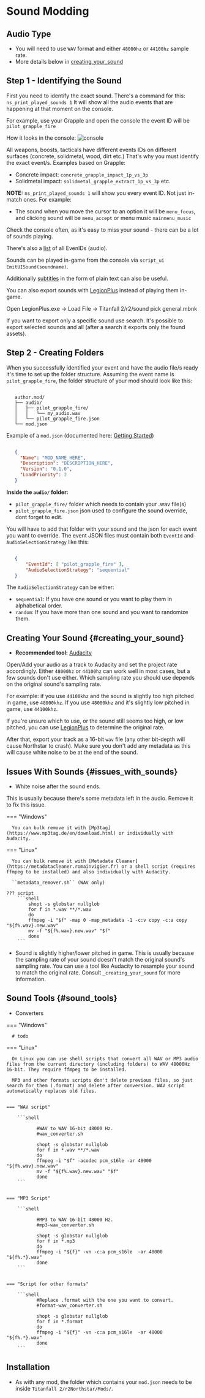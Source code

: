 # Sound Modding


## Audio Type

-  You will need to use ``WAV`` format and either ``48000hz`` or ``44100hz`` sample rate.
-  More details below in [creating_your_sound](#creating_your_sound)

## Step 1 - Identifying the Sound

First you need to identify the exact sound. There's a command for this:
``ns_print_played_sounds 1`` It will show all the audio events that
are happening at that moment on the console.

For example, use your Grapple and open the console the event ID will be
``pilot_grapple_fire``

How it looks in the console: ![console](https://raw.githubusercontent.com/rwynx/audio-overriding-northstar/main/Images/audioeventeample.png)

All weapons, boosts, tacticals have different events IDs on different surfaces (concrete, solidmetal, wood, dirt etc.)
That's why you must identify the exact event/s. Examples based on Grapple:

-  Concrete impact: ``concrete_grapple_impact_1p_vs_3p``
-  Solidmetal impact: ``solidmetal_grapple_extract_1p_vs_3p`` etc.


**NOTE:** ``ns_print_played_sounds 1`` will show you every event ID. Not
just in-match ones. For example:

- The sound when you move the cursor to an option it will be ``menu_focus``, and clicking sound will be ``menu_accept`` or menu music ``mainmenu_music``

Check the console often, as it's easy to miss your sound - there can be a lot of sounds playing.

There's also a [list](https://gist.github.com/begin-theadventure/84c46e803aa358b102d754ff992ae9e4) of all EvenIDs (audio).

Sounds can be played in-game from the console via ``script_ui EmitUISound(soundname)``.

Additionally [subtitles](https://gist.github.com/begin-theadventure/cf941af91cd158de4fde747ec78c2902) in the form of plain text can also be useful.

You can also export sounds with [LegionPlus](https://github.com/r-ex/LegionPlus) instead of playing them in-game.

Open LegionPlus.exe -> Load File -> Titanfall 2/r2/sound pick general.mbnk

If you want to export only a specific sound use search. It's possible to export selected sounds and all (after a search it exports only the found assets).

## Step 2 - Creating Folders

When you successfully identified your event and have the audio file/s
ready it's time to set up the folder structure.
Assuming the event name is ``pilot_grapple_fire``, the folder structure of your mod should look like this:

```text
   
   author.mod/
   ├── audio/
   │   ├── pilot_grapple_fire/
   │   │   └── my_audio.wav
   │   └── pilot_grapple_fire.json
   └── mod.json
```
   

Example of a ``mod.json`` (documented here: [Getting Started](../gettingstarted.md))


```json

   {
     "Name": "MOD_NAME_HERE",
     "Description": "DESCRIPTION_HERE",
     "Version": "0.1.0",
     "LoadPriority": 2
   }
```


**Inside the ``audio/`` folder:**

-  ``pilot_grapple_fire/`` folder which needs to contain your .wav file(s)
-  ``pilot_grapple_fire.json`` json used to configure the sound override, dont forget to edit.

You will have to add that folder with your sound and the json for each event you want to override.
The event JSON files must contain both ``EventId`` and ``AudioSelectionStrategy`` like this:


```json

   {
       "EventId": [ "pilot_grapple_fire" ],
       "AudioSelectionStrategy": "sequential"
   }
```

The ``AudioSelectionStrategy`` can be either:

- ``sequential``: If you have one sound or you want to play them in alphabetical order.
- ``random``: If you have more than one sound and you want to randomize them.


## Creating Your Sound {#creating_your_sound}

- **Recommended tool:** [Audacity](https://www.audacityteam.org/download/)

Open/Add your audio as a track to Audacity and set the project rate accordingly.
Either ``48000hz`` or ``44100hz`` can work well in most cases, but a few sounds don't use either. Which sampling rate you should use depends on the original sound's sampling rate.

For example: if you use ``44100khz`` and the sound is slightly too high pitched in game, use ``48000khz``. If you use ``48000khz`` and it's slightly low pitched in game, use ``44100khz``.

If you're unsure which to use, or the sound still seems too high, or low pitched, you can use [LegionPlus](https://github.com/r-ex/LegionPlus) to determine the original rate.

After that, export your track as a 16-bit ``wav`` file (any other bit-depth will cause Northstar to crash).
Make sure you don't add any metadata as this will cause white noise to be at the end of the sound.


## Issues With Sounds {#issues_with_sounds}

- White noise after the sound ends.

This is usually because there's some metadata left in the audio. Remove it to fix this issue.


=== "Windows"

      You can bulk remove it with [Mp3tag](https://www.mp3tag.de/en/download.html) or individually with Audacity.

=== "Linux"

      You can bulk remove it with [Metadata Cleaner](https://metadatacleaner.romainvigier.fr) or a shell script (requires ffmpeg to be installed) and also individually with Audacity.

      ``metadata_remover.sh`` (WAV only)

    ??? script
        ```shell
            shopt -s globstar nullglob
            for f in *.wav **/*.wav
            do
            ffmpeg -i "$f" -map 0 -map_metadata -1 -c:v copy -c:a copy "${f%.wav}.new.wav"
            mv -f "${f%.wav}.new.wav" "$f"
            done
        ```
            
- Sound is slightly higher/lower pitched in game. This is usually because the sampling rate of your sound doesn't match the original sound's sampling rate. You can use a tool like Audacity to resample your sound to match the original rate. Consult `_creating_your_sound` for more information.

## Sound Tools {#sound_tools}

- Converters


=== "Windows"

      # todo

=== "Linux"

      On Linux you can use shell scripts that convert all WAV or MP3 audio files from the current directory (including folders) to WAV 48000Hz 16-bit. They require ffmpeg to be installed.

      MP3 and other formats scripts don't delete previous files, so just search for them (.format) and delete after conversion. WAV script automatically replaces old files.


    === "WAV script"

        ```shell
               
               #WAV to WAV 16-bit 48000 Hz.
               #wav_converter.sh
               
               shopt -s globstar nullglob
               for f in *.wav **/*.wav
               do
               ffmpeg -i "$f" -acodec pcm_s16le -ar 48000 "${f%.wav}.new.wav"
               mv -f "${f%.wav}.new.wav" "$f"
               done
        ```


    === "MP3 Script"

        ```shell
               
               #MP3 to WAV 16-bit 48000 Hz.
               #mp3-wav_converter.sh
               
               shopt -s globstar nullglob
               for f in *.mp3
               do
               ffmpeg -i "${f}" -vn -c:a pcm_s16le  -ar 48000 "${f%.*}.wav"
               done
        ```


    === "Script for other formats"

        ```shell
               #Replace .format with the one you want to convert.
               #format-wav_converter.sh
               
               shopt -s globstar nullglob
               for f in *.format
               do
               ffmpeg -i "${f}" -vn -c:a pcm_s16le  -ar 48000 "${f%.*}.wav"
               done
        ```

## Installation

-  As with any mod, the folder which contains your ``mod.json`` needs to be inside ``Titanfall 2/r2Northstar/Mods/``.

